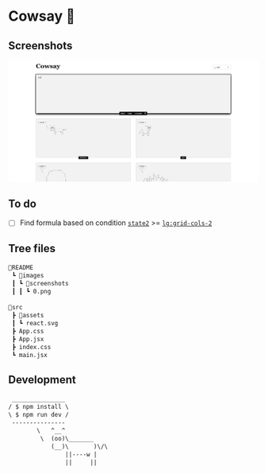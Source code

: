 # Cowsay 🐄

## Screenshots

![](./README/images/screenshots/0.png)

## To do

- [ ] Find formula based on condition [`state2`](/src/App.jsx/#L241) >= [`lg:grid-cols-2`](/src/App.jsx/#L277)

## Tree files

```text
📂README
 ┗ 📂images
 ┃ ┗ 📂screenshots
 ┃ ┃ ┗ 0.png

📂src
 ┣ 📂assets
 ┃ ┗ react.svg
 ┣ App.css
 ┣ App.jsx
 ┣ index.css
 ┗ main.jsx
```

## Development

```text
 _______________
/ $ npm install \
\ $ npm run dev /
 ---------------
        \   ^__^
         \  (oo)\_______
            (__)\       )\/\
                ||----w |
                ||     ||
```
